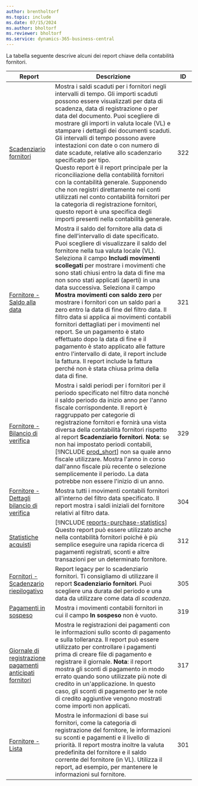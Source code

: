 ```yaml
---
author: brentholtorf
ms.topic: include
ms.date: 07/15/2024
ms.author: bholtorf
ms.reviewer: bholtorf
ms.service: dynamics-365-business-central
---
```


La tabella seguente descrive alcuni dei report chiave della contabilità fornitori.

| Report | Descrizione | ID | 
|--|--|--|
| [Scadenziario fornitori](https://businesscentral.dynamics.com?report=322) |Mostra i saldi scaduti per i fornitori negli intervalli di tempo. Gli importi scaduti possono essere visualizzati per data di scadenza, data di registrazione o per data del documento. Puoi scegliere di mostrare gli importi in valuta locale (VL) e stampare i dettagli dei documenti scaduti. Gli intervalli di tempo possono avere intestazioni con date o con numero di date scadute, relative allo scadenzario specificato per tipo.<br>Questo report è il report principale per la riconciliazione della contabilità fornitori con la contabilità generale. Supponendo che non registri direttamente nei conti utilizzati nel conto contabilità fornitori per la categoria di registrazione fornitori, questo report è una specifica degli importi presenti nella contabilità generale.| 322|
| [Fornitore - Saldo alla data](https://businesscentral.dynamics.com?report=321) | Mostra il saldo del fornitore alla data di fine dell'intervallo di date specificato. Puoi scegliere di visualizzare il saldo del fornitore nella tua valuta locale (VL). Seleziona il campo **Includi movimenti scollegati** per mostrare i movimenti che sono stati chiusi entro la data di fine ma non sono stati applicati (aperti) in una data successiva. Seleziona il campo **Mostra movimenti con saldo zero** per mostrare i fornitori con un saldo pari a zero entro la data di fine del filtro data. Il filtro data si applica ai movimenti contabili fornitori dettagliati per i movimenti nel report. Se un pagamento è stato effettuato dopo la data di fine e il pagamento è stato applicato alle fatture entro l'intervallo di date, il report include la fattura. Il report include la fattura perché non è stata chiusa prima della data di fine. | 321 |
| [Fornitore - Bilancio di verifica](https://businesscentral.dynamics.com?report=329) | Mostra i saldi periodi per i fornitori per il periodo specificato nel filtro data nonché il saldo periodo da inizio anno per l'anno fiscale corrispondente. Il report è raggruppato per categorie di registrazione fornitori e fornirà una vista diversa della contabilità fornitori rispetto al report **Scadenziario fornitori**. **Nota**: se non hai impostato periodi contabili, [!INCLUDE [prod_short](prod_short.md)] non sa quale anno fiscale utilizzare. Mostra l'anno in corso dall'anno fiscale più recente o selezione semplicemente il periodo. La data potrebbe non essere l'inizio di un anno.|329 |
| [Fornitore - Dettagli bilancio di verifica](https://businesscentral.dynamics.com?report=304) | Mostra tutti i movimenti contabili fornitori all'interno del filtro data specificato. Il report mostra i saldi iniziali del fornitore relativi al filtro data. | 304 |
| [Statistiche acquisti](https://businesscentral.dynamics.com?report=312) |[!INCLUDE [reports-purchase-statistics](reports-purchase-statistics.md)]<br>Questo report può essere utilizzato anche nella contabilità fornitori poiché è più semplice eseguire una rapida ricerca di pagamenti registrati, sconti e altre transazioni per un determinato fornitore.| 312 |
| [Fornitori - Scadenzario riepilogativo](https://businesscentral.dynamics.com?report=305)| Report legacy per lo scadenziario fornitori. Ti consigliamo di utilizzare il report **Scadenziario fornitori**. Puoi scegliere una durata del periodo e una data da utilizzare come data *di scadenza*.|305|
| [Pagamenti in sospeso](https://businesscentral.dynamics.com?report=319)| Mostra i movimenti contabili fornitori in cui il campo **In sospeso** non è vuoto.| 319 |
| [Giornale di registrazione pagamenti anticipati fornitori](https://businesscentral.dynamics.com?report=317)|Mostra le registrazioni dei pagamenti con le informazioni sullo sconto di pagamento e sulla tolleranza. Il report può essere utilizzato per controllare i pagamenti prima di creare file di pagamento e registrare il giornale. **Nota**: il report mostra gli sconti di pagamento in modo errato quando sono utilizzate più note di credito in un'applicazione. In questo caso, gli sconti di pagamento per le note di credito aggiuntive vengono mostrati come importi non applicati.| 317 |
| [Fornitore - Lista](https://businesscentral.dynamics.com?report=301)|Mostra le informazioni di base sui fornitori, come la categoria di registrazione del fornitore, le informazioni su sconti e pagamenti e il livello di priorità. Il report mostra inoltre la valuta predefinita del fornitore e il saldo corrente del fornitore (in VL). Utilizza il report, ad esempio, per mantenere le informazioni sul fornitore.|301|